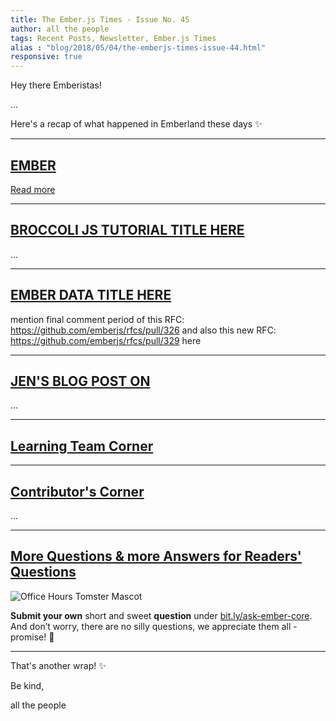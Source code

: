 ```yaml
---
title: The Ember.js Times - Issue No. 45
author: all the people
tags: Recent Posts, Newsletter, Ember.js Times
alias : "blog/2018/05/04/the-emberjs-times-issue-44.html"
responsive: true
---
```


Hey there Emberistas!

...

Here's a recap of what happened in Emberland these days ✨

---

## [EMBER](your-main-url-here)

<a class="ember-button ember-button--centered" href="#your-main-url-here">Read more</a>

---

## [BROCCOLI JS TUTORIAL TITLE HERE](your-main-url-here)

...

---

## [EMBER DATA TITLE HERE](https://github.com/emberjs/rfcs/pull/329)

mention final comment period of this RFC: https://github.com/emberjs/rfcs/pull/326
and also this new RFC: https://github.com/emberjs/rfcs/pull/329
here

---

## [JEN'S BLOG POST ON ](your-main-url-here)

...

---

## [Learning Team Corner](your-main-url-here)

---


## [Contributor's Corner](https://guides.emberjs.com/v3.1.0/contributing/repositories/)

...

---

## [More Questions & more Answers for Readers' Questions](https://docs.google.com/forms/d/e/1FAIpQLScqu7Lw_9cIkRtAiXKitgkAo4xX_pV1pdCfMJgIr6Py1V-9Og/viewform)

<div class="blog-row">
  <img class="float-right small transparent padded" alt="Office Hours Tomster Mascot" title="Readers' Questions" src="/images/tomsters/officehours.png" />
</div>


**Submit your own** short and sweet **question** under [bit.ly/ask-ember-core](https://bit.ly/ask-ember-core). And don’t worry, there are no silly questions, we appreciate them all - promise! 🤞

---

That's another wrap!  ✨

Be kind,

all the people
